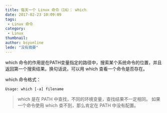```yaml
---
title: 每天一个 Linux 命令（16）： which
date: 2017-02-23 10:09:09
tags:
 - Linux 命令
category: 
 - Linux
thumbnail: 
author: bsyonline
lede: "没有摘要"
---
```


which 命令的作用是在PATH变量指定的路径中，搜索某个系统命令的位置，并且返回第一个搜索结果。换句话说，可以用 which 查看一个命令是否存在。

<!-- more -->

which 命令格式：

```
Usage: which [-a] filename
```

>which 是在 PATH 中查找，不同的环境变量，查找结果不一定相同。
>如果一个命令使用 which 查不到，那么肯定在 PATH 中没有配置。
